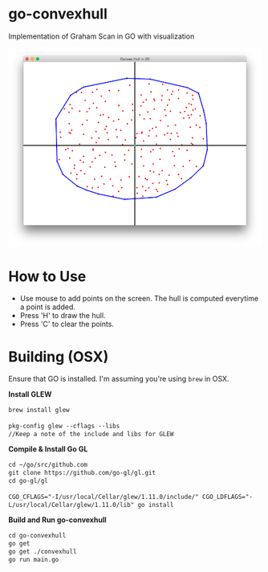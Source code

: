 go-convexhull
=============

Implementation of Graham Scan in GO with visualization

![SS](ss.png)

How to Use
=========
* Use mouse to add points on the screen. The hull is computed everytime a point is added.
* Press 'H' to draw the hull.
* Press 'C' to clear the points.

Building (OSX)
========
Ensure that GO is installed. I'm assuming you're using ```brew``` in OSX.

**Install GLEW**
```
brew install glew

pkg-config glew --cflags --libs
//Keep a note of the include and libs for GLEW
```

**Compile & Install Go GL**
```
cd ~/go/src/github.com
git clone https://github.com/go-gl/gl.git
cd go-gl/gl

CGO_CFLAGS="-I/usr/local/Cellar/glew/1.11.0/include/" CGO_LDFLAGS="-L/usr/local/Cellar/glew/1.11.0/lib" go install
```

**Build and Run go-convexhull**
```
cd go-convexhull
go get
go get ./convexhull
go run main.go
```
